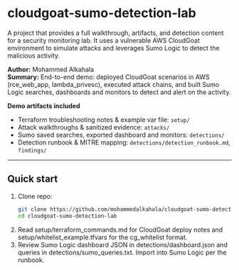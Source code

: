 # cloudgoat-sumo-detection-lab
A project that provides a full walkthrough, artifacts, and detection content for a security monitoring lab. It uses a vulnerable AWS CloudGoat environment to simulate attacks and leverages Sumo Logic to detect the malicious activity.


**Author:** Mohammed Alkahala  
**Summary:** End-to-end demo: deployed CloudGoat scenarios in AWS (rce_web_app, lambda_privesc), executed attack chains, and built Sumo Logic searches, dashboards and monitors to detect and alert on the activity.

**Demo artifacts included**
- Terraform troubleshooting notes & example var file: `setup/`
- Attack walkthroughs & sanitized evidence: `attacks/`
- Sumo saved searches, exported dashboard and monitors: `detections/`
- Detection runbook & MITRE mapping: `detections/detection_runbook.md`, `findings/`

---

## Quick start

1. Clone repo:
   ```bash
   git clone https://github.com/mohammedalkahala/cloudgoat-sumo-detection-lab.git
   cd cloudgoat-sumo-detection-lab
2. Read setup/terraform_commands.md for CloudGoat deploy notes and setup/whitelist_example.tfvars for the cg_whitelist format.
3. Review Sumo Logic dashboard JSON in detections/dashboard.json and queries in detections/sumo_queries.txt. Import into Sumo Logic per the runbook.

